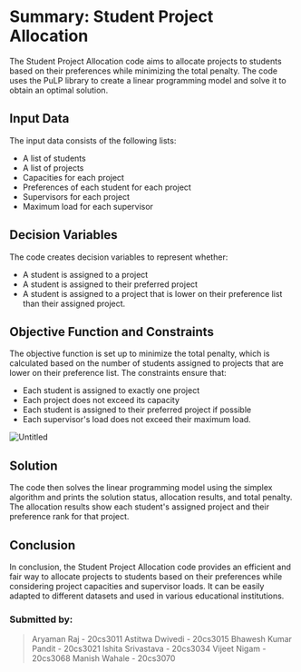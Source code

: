 # Summary: Student Project Allocation

The Student Project Allocation code aims to allocate projects to students based on their preferences while minimizing the total penalty. The code uses the PuLP library to create a linear programming model and solve it to obtain an optimal solution.

## Input Data

The input data consists of the following lists:

- A list of students
- A list of projects
- Capacities for each project
- Preferences of each student for each project
- Supervisors for each project
- Maximum load for each supervisor

## Decision Variables

The code creates decision variables to represent whether:

- A student is assigned to a project
- A student is assigned to their preferred project
- A student is assigned to a project that is lower on their preference list than their assigned project.

## Objective Function and Constraints

The objective function is set up to minimize the total penalty, which is calculated based on the number of students assigned to projects that are lower on their preference list. The constraints ensure that:

- Each student is assigned to exactly one project
- Each project does not exceed its capacity
- Each student is assigned to their preferred project if possible
- Each supervisor's load does not exceed their maximum load.

![Untitled](https://s3-us-west-2.amazonaws.com/secure.notion-static.com/2f06a2ba-920f-4a8d-8e2f-10137872428f/Untitled.png)

## Solution

The code then solves the linear programming model using the simplex algorithm and prints the solution status, allocation results, and total penalty. The allocation results show each student's assigned project and their preference rank for that project.

## Conclusion

In conclusion, the Student Project Allocation code provides an efficient and fair way to allocate projects to students based on their preferences while considering project capacities and supervisor loads. It can be easily adapted to different datasets and used in various educational institutions.

### Submitted by:

> Aryaman Raj - 20cs3011
Astitwa Dwivedi - 20cs3015
Bhawesh Kumar Pandit - 20cs3021
Ishita Srivastava - 20cs3034
Vijeet Nigam - 20cs3068
Manish Wahale - 20cs3070
>
